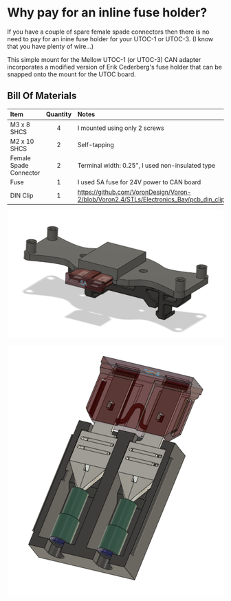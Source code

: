 # Why pay for an inline fuse holder?
If you have a couple of spare female spade connectors then there is no need to pay for an inine fuse holder for your UTOC-1 or UTOC-3. (I know that you have plenty of wire...)

This simple mount for the Mellow UTOC-1 (or UTOC-3) CAN adapter incorporates a modified version of Erik Cederberg's fuse holder that can be snapped onto the mount for the UTOC board.

## Bill Of Materials
| Item | Quantity | Notes |
| :--------- | :--------: | :----- |
|M3 x 8 SHCS| 4 |I mounted using only 2 screws|
|M2 x 10 SHCS| 2 |Self-tapping|
|Female Spade Connector| 2 |Terminal width: 0.25", I used non-insulated type|
|Fuse| 1 |I used 5A fuse for 24V power to CAN board|
|DIN Clip|1|https://github.com/VoronDesign/Voron-2/blob/Voron2.4/STLs/Electronics_Bay/pcb_din_clip_x3.stl|

![Mount with fuse holder and bracket](./Images/MountWithFuse.png)

![Fuse holder with fuse](./Images/FuseHolder.png)

